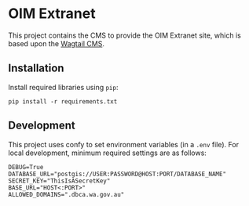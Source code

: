 OIM Extranet
============

This project contains the CMS to provide the OIM Extranet site, which is
based upon the [Wagtail CMS](https://wagtail.io/).

Installation
------------

Install required libraries using `pip`:

    pip install -r requirements.txt

Development
-----------

This project uses confy to set environment variables (in a `.env` file).
For local development, minimum required settings are as follows:

    DEBUG=True
    DATABASE_URL="postgis://USER:PASSWORD@HOST:PORT/DATABASE_NAME"
    SECRET_KEY="ThisIsASecretKey"
    BASE_URL="HOST<:PORT>"
    ALLOWED_DOMAINS=".dbca.wa.gov.au"
